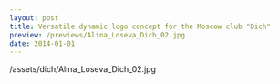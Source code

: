 ```yaml
---
layout: post
title: Versatile dynamic logo concept for the Moscow club "Dich"
preview: /previews/Alina_Loseva_Dich_02.jpg
date: 2014-01-01
---
```

/assets/dich/Alina_Loseva_Dich_02.jpg
